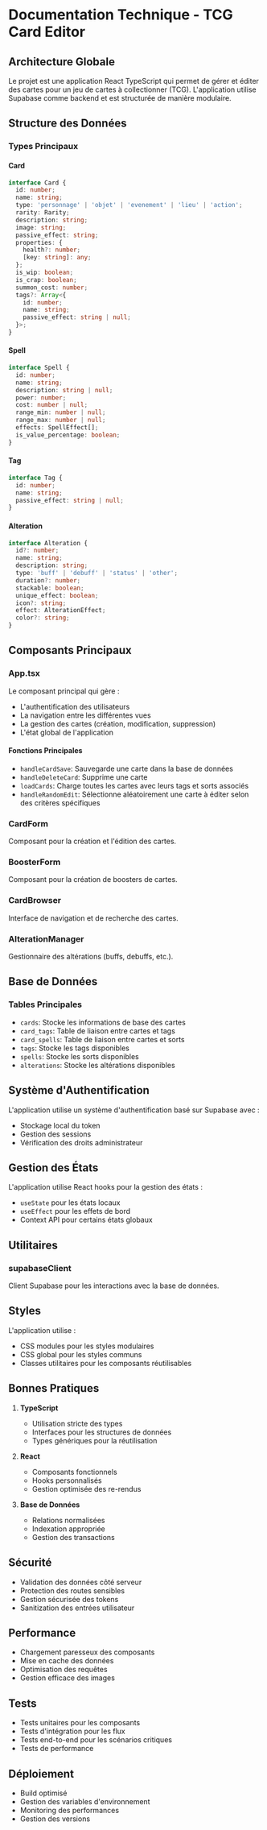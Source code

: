# Documentation Technique - TCG Card Editor

## Architecture Globale

Le projet est une application React TypeScript qui permet de gérer et éditer des cartes pour un jeu de cartes à collectionner (TCG). L'application utilise Supabase comme backend et est structurée de manière modulaire.

## Structure des Données

### Types Principaux

#### Card
```typescript
interface Card {
  id: number;
  name: string;
  type: 'personnage' | 'objet' | 'evenement' | 'lieu' | 'action';
  rarity: Rarity;
  description: string;
  image: string;
  passive_effect: string;
  properties: {
    health?: number;
    [key: string]: any;
  };
  is_wip: boolean;
  is_crap: boolean;
  summon_cost: number;
  tags?: Array<{
    id: number;
    name: string;
    passive_effect: string | null;
  }>;
}
```

#### Spell
```typescript
interface Spell {
  id: number;
  name: string;
  description: string | null;
  power: number;
  cost: number | null;
  range_min: number | null;
  range_max: number | null;
  effects: SpellEffect[];
  is_value_percentage: boolean;
}
```

#### Tag
```typescript
interface Tag {
  id: number;
  name: string;
  passive_effect: string | null;
}
```

#### Alteration
```typescript
interface Alteration {
  id?: number;
  name: string;
  description: string;
  type: 'buff' | 'debuff' | 'status' | 'other';
  duration?: number;
  stackable: boolean;
  unique_effect: boolean;
  icon?: string;
  effect: AlterationEffect;
  color?: string;
}
```

## Composants Principaux

### App.tsx
Le composant principal qui gère :
- L'authentification des utilisateurs
- La navigation entre les différentes vues
- La gestion des cartes (création, modification, suppression)
- L'état global de l'application

#### Fonctions Principales
- `handleCardSave`: Sauvegarde une carte dans la base de données
- `handleDeleteCard`: Supprime une carte
- `loadCards`: Charge toutes les cartes avec leurs tags et sorts associés
- `handleRandomEdit`: Sélectionne aléatoirement une carte à éditer selon des critères spécifiques

### CardForm
Composant pour la création et l'édition des cartes.

### BoosterForm
Composant pour la création de boosters de cartes.

### CardBrowser
Interface de navigation et de recherche des cartes.

### AlterationManager
Gestionnaire des altérations (buffs, debuffs, etc.).

## Base de Données

### Tables Principales
- `cards`: Stocke les informations de base des cartes
- `card_tags`: Table de liaison entre cartes et tags
- `card_spells`: Table de liaison entre cartes et sorts
- `tags`: Stocke les tags disponibles
- `spells`: Stocke les sorts disponibles
- `alterations`: Stocke les altérations disponibles

## Système d'Authentification

L'application utilise un système d'authentification basé sur Supabase avec :
- Stockage local du token
- Gestion des sessions
- Vérification des droits administrateur

## Gestion des États

L'application utilise React hooks pour la gestion des états :
- `useState` pour les états locaux
- `useEffect` pour les effets de bord
- Context API pour certains états globaux

## Utilitaires

### supabaseClient
Client Supabase pour les interactions avec la base de données.

## Styles

L'application utilise :
- CSS modules pour les styles modulaires
- CSS global pour les styles communs
- Classes utilitaires pour les composants réutilisables

## Bonnes Pratiques

1. **TypeScript**
   - Utilisation stricte des types
   - Interfaces pour les structures de données
   - Types génériques pour la réutilisation

2. **React**
   - Composants fonctionnels
   - Hooks personnalisés
   - Gestion optimisée des re-rendus

3. **Base de Données**
   - Relations normalisées
   - Indexation appropriée
   - Gestion des transactions

## Sécurité

- Validation des données côté serveur
- Protection des routes sensibles
- Gestion sécurisée des tokens
- Sanitization des entrées utilisateur

## Performance

- Chargement paresseux des composants
- Mise en cache des données
- Optimisation des requêtes
- Gestion efficace des images

## Tests

- Tests unitaires pour les composants
- Tests d'intégration pour les flux
- Tests end-to-end pour les scénarios critiques
- Tests de performance

## Déploiement

- Build optimisé
- Gestion des variables d'environnement
- Monitoring des performances
- Gestion des versions 